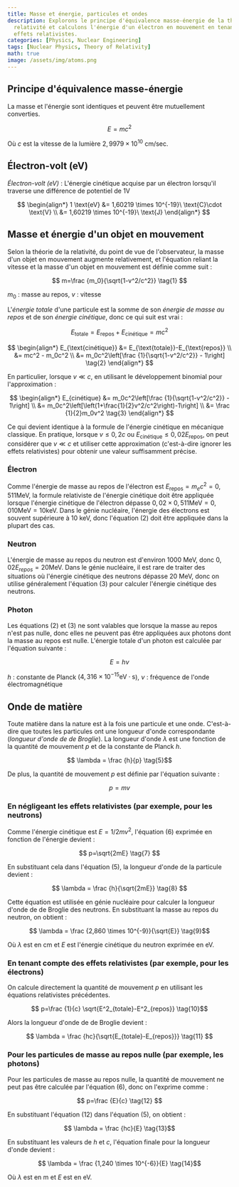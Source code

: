 ```yaml
---
title: Masse et énergie, particules et ondes
description: Explorons le principe d'équivalence masse-énergie de la théorie de la
  relativité et calculons l'énergie d'un électron en mouvement en tenant compte des
  effets relativistes.
categories: [Physics, Nuclear Engineering]
tags: [Nuclear Physics, Theory of Relativity]
math: true
image: /assets/img/atoms.png
---
```

## Principe d'équivalence masse-énergie
La masse et l'énergie sont identiques et peuvent être mutuellement converties.

$$ E=mc^2 $$

Où $c$ est la vitesse de la lumière $2,9979 \times 10^{10}\ \text{cm/sec}$.

## Électron-volt (eV)
*Électron-volt (eV)* : L'énergie cinétique acquise par un électron lorsqu'il traverse une différence de potentiel de 1V

$$
\begin{align*} 
1 \text{eV} &= 1,60219 \times 10^{-19}\ \text{C}\cdot \text{V}
\\ &= 1,60219 \times 10^{-19}\ \text{J}
\end{align*}
$$

## Masse et énergie d'un objet en mouvement
Selon la théorie de la relativité, du point de vue de l'observateur, la masse d'un objet en mouvement augmente relativement, et l'équation reliant la vitesse et la masse d'un objet en mouvement est définie comme suit :

$$ m=\frac {m_0}{\sqrt{1-v^2/c^2}} \tag{1} $$

$m_0$ : masse au repos, $v$ : vitesse

L'*énergie totale* d'une particule est la somme de son *énergie de masse au repos* et de son *énergie cinétique*, donc ce qui suit est vrai :

$$ E_{\text{totale}} = E_{\text{repos}}+E_{\text{cinétique}} = mc^2$$

$$
\begin{align*}
E_{\text{cinétique}} &= E_{\text{totale}}-E_{\text{repos}}
\\ &= mc^2 - m_0c^2
\\ &= m_0c^2\left[\frac {1}{\sqrt{1-v^2/c^2}} - 1\right] \tag{2}
\end{align*}
$$

En particulier, lorsque $v\ll c$, en utilisant le développement binomial pour l'approximation :

$$
\begin{align*}
E_{cinétique} &= m_0c^2\left[\frac {1}{\sqrt{1-v^2/c^2}} - 1\right]
\\ &= m_0c^2\left[\left(1+\frac{1}{2}v^2/c^2\right)-1\right]
\\ &= \frac {1}{2}m_0v^2 \tag{3}
\end{align*}
$$

Ce qui devient identique à la formule de l'énergie cinétique en mécanique classique. En pratique, lorsque $v\leq 0,2c$ ou $E_{\text{cinétique}} \leq 0,02E_{\text{repos}}$, on peut considérer que $v\ll c$ et utiliser cette approximation (c'est-à-dire ignorer les effets relativistes) pour obtenir une valeur suffisamment précise.

### Électron
Comme l'énergie de masse au repos de l'électron est $E_{\text{repos}}=m_ec^2=0,511 \text{MeV}$, la formule relativiste de l'énergie cinétique doit être appliquée lorsque l'énergie cinétique de l'électron dépasse $0,02\times 0,511 \text{MeV}=0,010 \text{MeV}=10 \text{keV}$. Dans le génie nucléaire, l'énergie des électrons est souvent supérieure à 10 keV, donc l'équation (2) doit être appliquée dans la plupart des cas.

### Neutron
L'énergie de masse au repos du neutron est d'environ 1000 MeV, donc $0,02E_{repos}=20\text{MeV}$. Dans le génie nucléaire, il est rare de traiter des situations où l'énergie cinétique des neutrons dépasse 20 MeV, donc on utilise généralement l'équation (3) pour calculer l'énergie cinétique des neutrons.

### Photon
Les équations (2) et (3) ne sont valables que lorsque la masse au repos n'est pas nulle, donc elles ne peuvent pas être appliquées aux photons dont la masse au repos est nulle. L'énergie totale d'un photon est calculée par l'équation suivante :

$$ E = h\nu \tag{4} $$

$h$ : constante de Planck ($4,316 \times 10^{-15} \text{eV}\cdot\text{s}$), $\nu$ : fréquence de l'onde électromagnétique

## Onde de matière
Toute matière dans la nature est à la fois une particule et une onde. C'est-à-dire que toutes les particules ont une longueur d'onde correspondante (*longueur d'onde de de Broglie*). La longueur d'onde $\lambda$ est une fonction de la quantité de mouvement $p$ et de la constante de Planck $h$.

$$ \lambda = \frac {h}{p} \tag{5}$$

De plus, la quantité de mouvement $p$ est définie par l'équation suivante :

$$ p = mv \tag{6} $$

### En négligeant les effets relativistes (par exemple, pour les neutrons)
Comme l'énergie cinétique est $E=1/2 mv^2$, l'équation (6) exprimée en fonction de l'énergie devient :

$$ p=\sqrt{2mE} \tag{7} $$

En substituant cela dans l'équation (5), la longueur d'onde de la particule devient :

$$ \lambda = \frac {h}{\sqrt{2mE}} \tag{8} $$

Cette équation est utilisée en génie nucléaire pour calculer la longueur d'onde de de Broglie des neutrons. En substituant la masse au repos du neutron, on obtient :

$$ \lambda = \frac {2,860 \times 10^{-9}}{\sqrt{E}} \tag{9}$$

Où $\lambda$ est en cm et $E$ est l'énergie cinétique du neutron exprimée en eV.

### En tenant compte des effets relativistes (par exemple, pour les électrons)
On calcule directement la quantité de mouvement $p$ en utilisant les équations relativistes précédentes.

$$ p=\frac {1}{c} \sqrt{E^2_{totale}-E^2_{repos}} \tag{10}$$

Alors la longueur d'onde de de Broglie devient :

$$ \lambda = \frac {hc}{\sqrt{E_{totale}-E_{repos}}} \tag{11} $$

### Pour les particules de masse au repos nulle (par exemple, les photons)
Pour les particules de masse au repos nulle, la quantité de mouvement ne peut pas être calculée par l'équation (6), donc on l'exprime comme :

$$ p=\frac {E}{c} \tag{12} $$

En substituant l'équation (12) dans l'équation (5), on obtient :

$$ \lambda = \frac {hc}{E} \tag{13}$$

En substituant les valeurs de $h$ et $c$, l'équation finale pour la longueur d'onde devient :

$$ \lambda = \frac {1,240 \times 10^{-6}}{E} \tag{14}$$

Où $\lambda$ est en m et $E$ est en eV.
